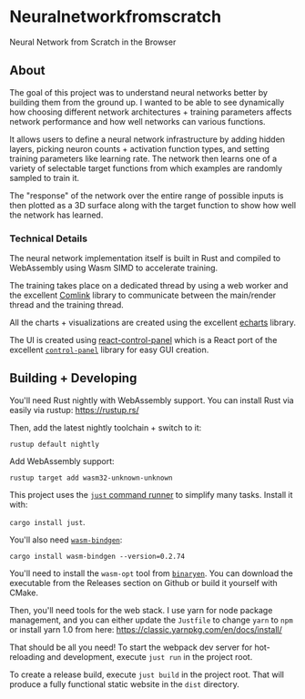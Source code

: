 # Neuralnetworkfromscratch

 Neural Network from Scratch in the Browser



## About

The goal of this project was to understand neural networks better by building them from the ground up.  I wanted to be able to see dynamically how choosing different network architectures + training parameters affects network performance and how well networks can various functions.

It allows users to define a neural network infrastructure by adding hidden layers, picking neuron counts + activation function types, and setting training parameters like learning rate.  The network then learns one of a variety of selectable target functions from which examples are randomly sampled to train it.

The "response" of the network over the entire range of possible inputs is then plotted as a 3D surface along with the target function to show how well the network has learned.

### Technical Details

The neural network implementation itself is built in Rust and compiled to WebAssembly using Wasm SIMD to accelerate training.

The training takes place on a dedicated thread by using a web worker and the excellent [Comlink](https://github.com/GoogleChromeLabs/comlink) library to communicate between the main/render thread and the training thread.

All the charts + visualizations are created using the excellent [echarts](https://echarts.apache.org/en/index.html) library.

The UI is created using [react-control-panel](https://github.com/ameobea/react-control-panel) which is a React port of the excellent [`control-panel`](https://github.com/freeman-lab/control-panel) library for easy GUI creation.

## Building + Developing

You'll need Rust nightly with WebAssembly support.  You can install Rust via easily via rustup: <https://rustup.rs/>

Then, add the latest nightly toolchain + switch to it:

`rustup default nightly`

Add WebAssembly support:

`rustup target add wasm32-unknown-unknown`

This project uses the [`just` command runner](https://github.com/casey/just) to simplify many tasks.  Install it with:

`cargo install just`.

You'll also need [`wasm-bindgen`](https://github.com/rustwasm/wasm-bindgen):

`cargo install wasm-bindgen --version=0.2.74`

You'll need to install the `wasm-opt` tool from [`binaryen`](https://github.com/WebAssembly/binaryen).  You can download the executable from the Releases section on Github or build it yourself with CMake.

Then, you'll need tools for the web stack.  I use yarn for node package management, and you can either update the `Justfile` to change `yarn` to `npm` or install yarn 1.0 from here: <https://classic.yarnpkg.com/en/docs/install/>

That should be all you need!  To start the webpack dev server for hot-reloading and development, execute `just run` in the project root.

To create a release build, execute `just build` in the project root.  That will produce a fully functional static website in the `dist` directory.

